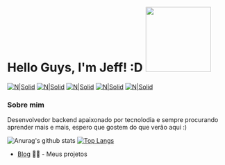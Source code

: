 # Hello Guys, I'm Jeff! :D <img style="margin-top:10px;" src="http://pa1.narvii.com/6618/579af2d8df43ca612e38b09a103bcde82b7d92aa_00.gif" width="150px">

[![N|Solid](https://icon-icons.com/icons2/1476/PNG/48/linkedin_101776.png)](https://www.linkedin.com/in/jefferson-costa-968310166/)
[![N|Solid](https://icon-icons.com/icons2/1476/PNG/48/instagram_101780.png)](https://www.instagram.com/jeffitequila/)
[![N|Solid](https://icon-icons.com/icons2/1476/PNG/48/github_101792.png)](https://github.com/NewJeffiTequila)
[![N|Solid](https://icon-icons.com/icons2/1476/PNG/48/discord_101785.png)](https://discord.gg/TNZvHwj)
[![N|Solid](https://icon-icons.com/icons2/1476/PNG/48/youtube2_101784.png)](https://www.youtube.com/channel/UC0Z77N2N9wD5IJxlkRRTRog?view_as=subscriber)

### Sobre mim 
Desenvolvedor backend apaixonado por tecnolodia e sempre procurando aprender mais e mais, espero que gostem do que verão aqui :)

![Anurag's github stats](https://github-readme-stats.vercel.app/api?username=NewJeffiTequila&count_private=true&show_icons=true&theme=monokai&line_height=33)
[![Top Langs](https://github-readme-stats.vercel.app/api/top-langs/?username=NewJeffiTequila&theme=monokai&langs_count=4)](https://github.com/anuraghazra/github-readme-stats)



- [Blog](newjeffitequila.github.io) ✍🏼 - Meus projetos
